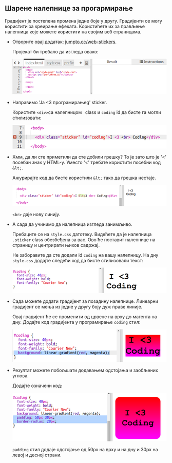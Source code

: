 ## Шарене налепнице за прогармирање

Градијент је постепена промена једне боје у другу. Градијенти се могу користити за креирање ефеката. Користићете их за прављење налепница које можете користити на својим веб страницама.

+ Отворите овај додатак: <a href="http://jumpto.cc/web-stickers" target="_blank">jumpto.cc/web-stickers</a>.
    
    Пројекат би требало да изгледа овако:
    
    ![слика екрана](images/stickers-starter.png)

+ Направимо 'Ја <3 програмирањеg' sticker.
    
    Користите `<div>`са налепницом` ` class и `coding` id да бисте га могли стилизовати:
    
    ![слика екрана](images/stickers-coding-error.png)

+ Хмм, да ли сте приметили да сте добили грешку? То је зато што је '<' посебан знак у HTML-у. Уместо '<' требате користити посебни код `&lt;`.
    
    Ажурирајте код да бисте користили `&lt;` тако да грешка нестаје.
    
    ![слика екрана](images/stickers-coding-fixed.png)
    
    `<br>` даје нову линију.

+ А сада да учинимо да налепница изгледа занимљиво.
    
    Пребаците се на `style.css` датотеку. Видећете да је налепница `.sticker` class обезбеђена за вас. Ово ће поставит налепнице на страницу и центрирати њихов садржај.
    
    Не заборавите да сте додали id `coding` на вашу налепницу. На дну `style.css` додајте следећи код да бисте стилизовали текст:
    
    ![слика екрана](images/stickers-coding-font.png)

+ Сада можете додати градијент за позадину налепнице. Линеарни градијент се мења из једне у другу боју дуж праве линије.
    
    Овај градијент ће се променити од црвене на врху до магента на дну. Додајте код градијента у програмирање `coding` стил:
    
    ![слика екрана](images/stickers-coding-gradient.png)

+ Резултат можете побољшати додавањем одстојања и заобљених углова.
    
    Додајте означени код:
    
    ![слика екрана](images/stickers-coding-padding.png)
    
    `padding` стил додаје одстојање од 50px на врху и на дну и 30px на левој и десној страни.